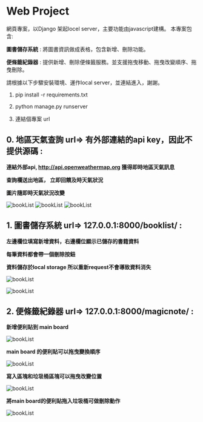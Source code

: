 # Web Project

網頁專案，以Django 架起locel server，主要功能由javascript建構。 本專案包含:

**圖書儲存系統** : 將圖書資訊做成表格，包含新增、刪除功能。

**便條籤紀錄器** : 提供新增、刪除便條籤服務。並支援拖曳移動、拖曳改變順序、拖曳刪除。

請根據以下步驟安裝環境、運作local server，並連結進入，謝謝。


1. pip install -r requirements.txt

2. python manage.py runserver

3. 連結個專案 url

## 0. 地區天氣查詢 url=> 有外部連結的api key，因此不提供源碼 :

**連結外部api, http://api.openweathermap.org 獲得即時地區天氣訊息**

**查詢欄送出地區， 立即回饋及時天氣狀況**

**圖片隨即時天氣狀況改變**

![bookList](https://github.com/aaa123848/Web_project/blob/master/img/cloud.PNG)
![bookList](https://github.com/aaa123848/Web_project/blob/master/img/rain.PNG)
![bookList](https://github.com/aaa123848/Web_project/blob/master/img/normal.PNG)

## 1. 圖書儲存系統 url=> 127.0.0.1:8000/booklist/ :

**左邊欄位填寫新增資料，右邊欄位顯示已儲存的書籍資料**

**每筆資料都會帶一個刪除按鈕**

**資料儲存於local storage 所以重新request不會導致資料消失**

![bookList](https://github.com/aaa123848/Web_project/blob/master/img/bls_1.PNG)

![bookList](https://github.com/aaa123848/Web_project/blob/master/img/bls_3.PNG)

## 2. 便條籤紀錄器 url=> 127.0.0.1:8000/magicnote/ :

**新增便利貼到 main board**

![bookList](https://github.com/aaa123848/Web_project/blob/master/img/mn_1.PNG)

**main board 的便利貼可以拖曳變換順序**

![bookList](https://github.com/aaa123848/Web_project/blob/master/img/mn_2.PNG)

**寫入區塊和垃圾桶區塊可以拖曳改變位置**

![bookList](https://github.com/aaa123848/Web_project/blob/master/img/mn_3.PNG)

**將main board的便利貼拖入垃圾桶可做刪除動作**

![bookList](https://github.com/aaa123848/Web_project/blob/master/img/mn_4.PNG)




